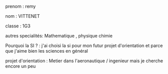 prenom : remy 

nom : VITTENET 

classe : 1G3

autres specialités: Mathematique , physique chimie

Pourquoi la SI ? : j'ai choisi la si pour mon futur projet d'orientation et parce que j'aime bien les sciences en général

projet d'orientation : Metier dans l'aeronautique / ingenieur mais je cherche encore un peu
